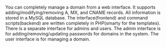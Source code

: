 You can completely manage a domain from a web interface. It supports adding/modifying/removing A, MX, and CNAME records. All information is stored in a MySQL database. The interface(frontend) and command scripts(backend) are written completely in PHP(smarty for the templates). There is a separate interface for admins and users. The admin interface is for adding/removing/updating passwords for domains in the system. The user interface is for managing a domain.
